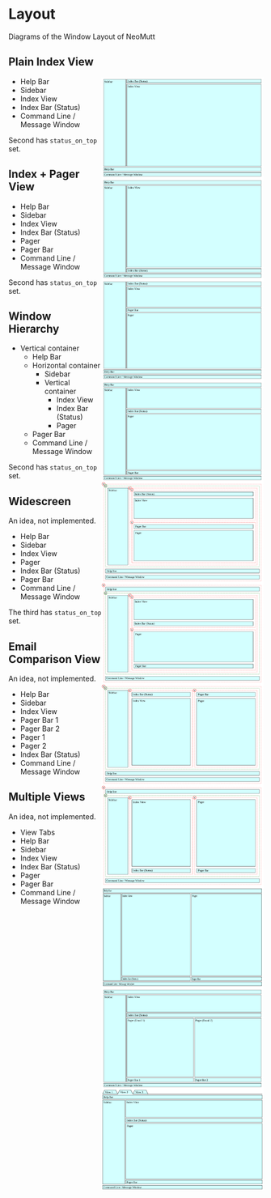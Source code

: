 # Layout

Diagrams of the Window Layout of NeoMutt

## Plain Index View

<img align="right" width="320" height="200" src="neomutt02.svg">
<img align="right" width="320" height="200" src="neomutt01.svg">

- Help Bar
- Sidebar
- Index View
- Index Bar (Status)
- Command Line / Message Window

Second has `status_on_top` set.

## Index + Pager View

<img align="right" width="320" height="200" src="neomutt04.svg">
<img align="right" width="320" height="200" src="neomutt03.svg">

- Help Bar
- Sidebar
- Index View
- Index Bar (Status)
- Pager
- Pager Bar
- Command Line / Message Window

Second has `status_on_top` set.

## Window Hierarchy

<img align="right" width="320" height="200" src="neomutt11.svg">
<img align="right" width="320" height="200" src="neomutt08.svg">

- Vertical container
  - Help Bar
  - Horizontal container
    - Sidebar
    - Vertical container
      - Index View
      - Index Bar (Status)
      - Pager
  - Pager Bar
  - Command Line / Message Window

Second has `status_on_top` set.

## Widescreen

<img align="right" width="320" height="200" src="neomutt14.svg">
<img align="right" width="320" height="200" src="neomutt13.svg">
<img align="right" width="320" height="200" src="neomutt12.svg">

An idea, not implemented.

- Help Bar
- Sidebar
- Index View
- Pager
- Index Bar (Status)
- Pager Bar
- Command Line / Message Window

The third has `status_on_top` set.

## Email Comparison View

<img align="right" width="320" height="200" src="neomutt15.svg">

An idea, not implemented.

- Help Bar
- Sidebar
- Index View
- Pager Bar 1
- Pager Bar 2
- Pager 1
- Pager 2
- Index Bar (Status)
- Command Line / Message Window

## Multiple Views

<img align="right" width="320" height="200" src="neomutt16.svg">

An idea, not implemented.

- View Tabs
- Help Bar
- Sidebar
- Index View
- Index Bar (Status)
- Pager
- Pager Bar
- Command Line / Message Window

